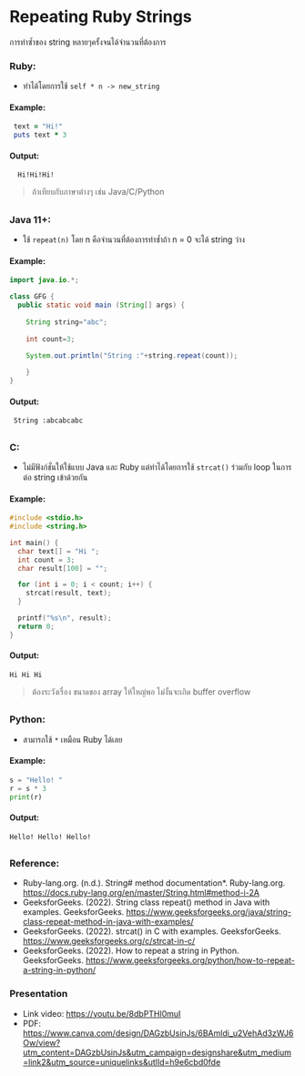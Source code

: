 # Repeating Ruby Strings

การทำซ้ำของ string หลายๆครั้งจนได้จำนวนที่ต้องการ
### Ruby: 
- ทำได้โดยการใช้ `self * n -> new_string `
  
#### Example:
```ruby
 text = "Hi!"
 puts text * 3
```
#### Output:
```text
  Hi!Hi!Hi!
  ```
> ถ้าเทียบกับภาษาต่างๆ เช่น Java/C/Python
##
  
 ### Java 11+: 
 - ใช้ `repeat(n)` โดย n คือจำนวนที่ต้องการทำซ้ำถ้า n = 0 จะได้ string ว่าง
  
#### Example:  
  ```java
import java.io.*;

class GFG {
    public static void main (String[] args) {
      
      String string="abc";
      
      int count=3;
      
      System.out.println("String :"+string.repeat(count));

      }
}
  ```
 #### Output: 
 ```text
  String :abcabcabc
  ```
      
  ##
  ### C: 
  - ไม่มีฟังก์ชั่นให้ใช้แบบ Java และ Ruby แต่ทำได้โดยการใช้ `strcat()` ร่วมกับ loop ในการต่อ string เข้าด้วยกัน 
#### Example:
  ```c 
  #include <stdio.h>
  #include <string.h>

  int main() {
    char text[] = "Hi ";
    int count = 3;
    char result[100] = "";

    for (int i = 0; i < count; i++) {
      strcat(result, text);
    }

    printf("%s\n", result);
    return 0;
  }
  ```
  #### Output: 
  ```text
  Hi Hi Hi
  ```
> ต้องระวังเรื่อง ขนาดของ array ให้ใหญ่พอ ไม่งั้นจะเกิด buffer overflow
##
  ### Python:
  - สามารถใช้ `*` เหมือน Ruby ได้เลย
#### Example:
  ```python
  s = "Hello! "
  r = s * 3  
  print(r)
  ```
#### Output: 
  ```text
  Hello! Hello! Hello! 
  ```
##

### Reference:
  - Ruby-lang.org. (n.d.). String# method documentation*. Ruby-lang.org. https://docs.ruby-lang.org/en/master/String.html#method-i-2A
  - GeeksforGeeks. (2022). String class repeat() method in Java with examples. GeeksforGeeks. https://www.geeksforgeeks.org/java/string-class-repeat-method-in-java-with-examples/
  - GeeksforGeeks. (2022). strcat() in C with examples. GeeksforGeeks. https://www.geeksforgeeks.org/c/strcat-in-c/
  - GeeksforGeeks. (2022). How to repeat a string in Python. GeeksforGeeks. https://www.geeksforgeeks.org/python/how-to-repeat-a-string-in-python/

### Presentation
- Link video: https://youtu.be/8dbPTHl0muI
- PDF: https://www.canva.com/design/DAGzbUsinJs/6BAmldi_u2VehAd3zWJ6Ow/view?utm_content=DAGzbUsinJs&utm_campaign=designshare&utm_medium=link2&utm_source=uniquelinks&utlId=h9e6cbd0fde
